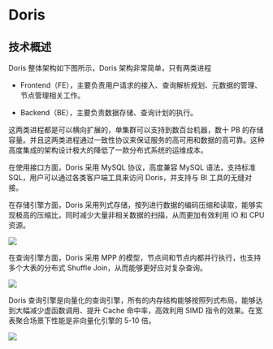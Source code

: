 # Doris

## 技术概述

Doris 整体架构如下图所示，Doris 架构非常简单，只有两类进程

-   Frontend（FE），主要负责用户请求的接入、查询解析规划、元数据的管理、节点管理相关工作。

-   Backend（BE），主要负责数据存储、查询计划的执行。

这两类进程都是可以横向扩展的，单集群可以支持到数百台机器，数十 PB 的存储容量。并且这两类进程通过一致性协议来保证服务的高可用和数据的高可靠。这种高度集成的架构设计极大的降低了一款分布式系统的运维成本。

在使用接口方面，Doris 采用 MySQL 协议，高度兼容 MySQL 语法，支持标准 SQL，用户可以通过各类客户端工具来访问 Doris，并支持与 BI 工具的无缝对接。

在存储引擎方面，Doris 采用列式存储，按列进行数据的编码压缩和读取，能够实现极高的压缩比，同时减少大量非相关数据的扫描，从而更加有效利用 IO 和 CPU 资源。

![](https://dev-to-uploads.s3.amazonaws.com/uploads/articles/mnz20ae3s23vv3e9ltmi.png)

在查询引擎方面，Doris 采用 MPP 的模型，节点间和节点内都并行执行，也支持多个大表的分布式 Shuffle Join，从而能够更好应对复杂查询。

![](https://dev-to-uploads.s3.amazonaws.com/uploads/articles/vjlmumwyx728uymsgcw0.png)

Doris 查询引擎是向量化的查询引擎，所有的内存结构能够按照列式布局，能够达到大幅减少虚函数调用、提升 Cache 命中率，高效利用 SIMD 指令的效果。在宽表聚合场景下性能是非向量化引擎的 5-10 倍。

![](https://dev-to-uploads.s3.amazonaws.com/uploads/articles/ck2m3kbnodn28t28vphp.png)
